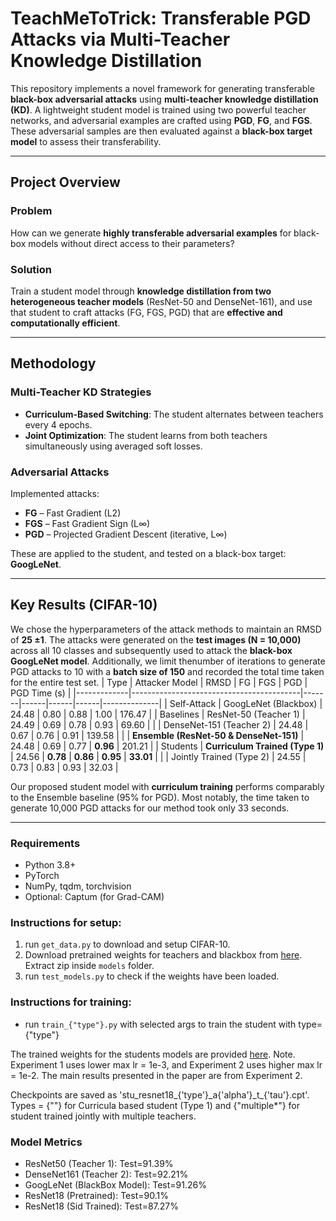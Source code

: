 # TeachMeToTrick: Transferable PGD Attacks via Multi-Teacher Knowledge Distillation

This repository implements a novel framework for generating transferable **black-box adversarial attacks** using **multi-teacher knowledge distillation (KD)**. A lightweight student model is trained using two powerful teacher networks, and adversarial examples are crafted using **PGD**, **FG**, and **FGS**. These adversarial samples are then evaluated against a **black-box target model** to assess their transferability.

---

## Project Overview

### Problem

How can we generate **highly transferable adversarial examples** for black-box models without direct access to their parameters?

### Solution

Train a student model through **knowledge distillation from two heterogeneous teacher models** (ResNet-50 and DenseNet-161), and use that student to craft attacks (FG, FGS, PGD) that are **effective and computationally efficient**.

---

## Methodology

### Multi-Teacher KD Strategies

- **Curriculum-Based Switching**: The student alternates between teachers every 4 epochs.
- **Joint Optimization**: The student learns from both teachers simultaneously using averaged soft losses.

### Adversarial Attacks

Implemented attacks:
- **FG** – Fast Gradient (L2)
- **FGS** – Fast Gradient Sign (L∞)
- **PGD** – Projected Gradient Descent (iterative, L∞)

These are applied to the student, and tested on a black-box target: **GoogLeNet**.

---

## Key Results (CIFAR-10)
We chose the hyperparameters of the attack methods to maintain an RMSD of **25 ±1**. The attacks were generated on the **test images (N = 10,000)** across all 10 classes and subsequently used to attack the **black-box GoogLeNet model**. Additionally, we limit thenumber of iterations to generate PGD attacks to 10 with a **batch size of 150** and recorded the total time taken for the entire test set. 
| Type        | Attacker Model                          | RMSD  | FG   | FGS  | PGD  | PGD Time (s) |
|-------------|------------------------------------------|-------|------|------|------|--------------|
| Self-Attack | GoogLeNet (Blackbox)                     | 24.48 | 0.80 | 0.88 | 1.00 | 176.47       |
| Baselines   | ResNet-50 (Teacher 1)                    | 24.49 | 0.69 | 0.78 | 0.93 | 69.60        |
|             | DenseNet-151 (Teacher 2)                 | 24.48 | 0.67 | 0.76 | 0.91 | 139.58       |
|             | **Ensemble (ResNet-50 & DenseNet-151)** | 24.48 | 0.69 | 0.77 | **0.96** | 201.21  |
| Students    | **Curriculum Trained (Type 1)**          | 24.56 | **0.78** | **0.86** | **0.95** | **33.01** |
|             | Jointly Trained (Type 2)                 | 24.55 | 0.73 | 0.83 | 0.93 | 32.03        |

Our proposed student model with **curriculum training** performs comparably to the Ensemble baseline (95% for PGD). Most notably, the time taken to generate 10,000 PGD attacks for our method took only 33 seconds.

---

### Requirements

- Python 3.8+
- PyTorch
- NumPy, tqdm, torchvision
- Optional: Captum (for Grad-CAM)

### Instructions for setup:

1. run `get_data.py` to download and setup CIFAR-10.
2. Download pretrained weights for teachers and blackbox from [here](https://drive.usercontent.google.com/download?id=17fmN8eQdLpq2jIMQ_X0IXDPXfI9oVWgq&export=download&authuser=0). Extract zip inside `models` folder.
3. run `test_models.py` to check if the weights have been loaded.

### Instructions for training:

-   run `train_{"type"}.py` with selected args to train the student with type={"type"}

The trained weights for the students models are provided [here](https://drive.google.com/drive/folders/1PEUiJuVprx271w_Pno4J-onHww0CxH1A?usp=sharing).
Note. Experiment 1 uses lower max lr = 1e-3, and Experiment 2 uses higher max lr = 1e-2. The main results presented in the paper are from Experiment 2.

Checkpoints are saved as 'stu_resnet18\_{'type'}\_a{'alpha'}\_t\_{'tau'}.cpt'. Types = {""} for Curricula based student (Type 1) and {"multiple\*"} for student trained jointly with multiple teachers.

### Model Metrics

-   ResNet50 (Teacher 1): Test=91.39%
-   DenseNet161 (Teacher 2): Test=92.21%
-   GoogLeNet (BlackBox Model): Test=91.26%
-   ResNet18 (Pretrained): Test=90.1%
-   ResNet18 (Sid Trained): Test=87.27%



